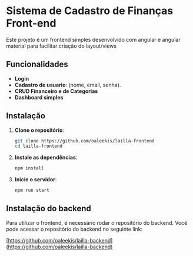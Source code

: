 # Sistema de Cadastro de Finanças Front-end

Este projeto é um frontend simples desenvolvido com angular e angular material para facilitar criação do layout/views

## Funcionalidades

- **Login**
- **Cadastro de usuario**: (nome, email, senha).
- **CRUD Financeiro e de Categorias**
- **Dashboard simples**

## Instalação

1. **Clone o repositório**:
    ```bash
    git clone https://github.com/oaleekis/lailla-frontend
    cd lailla-frontend
    ```

2. **Instale as dependências**:
    ```bash
    npm install
    ```

3. **Inicie o servidor**:
    ```bash
    npm run start
    ```


## Instalação do backend

Para utilizar o frontend, é necessário rodar o repositório do backend. Você pode acessar o repositório do backend no seguinte link:

[https://github.com/oaleekis/lailla-backend](https://github.com/oaleekis/lailla-backend)